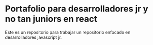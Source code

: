 # Portafolio para desarrolladores jr y no tan juniors en react

Este es un repositorio para trabajar un repositorio enfocado en desarrolladores javascript jr.
